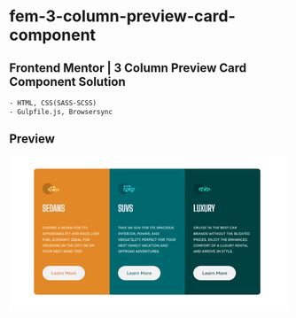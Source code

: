# fem-3-column-preview-card-component

## Frontend Mentor | 3 Column Preview Card Component Solution

```
- HTML, CSS(SASS-SCSS)
- Gulpfile.js, Browsersync
```

## Preview 

![screenshot](./images/screenshot.png/) 

